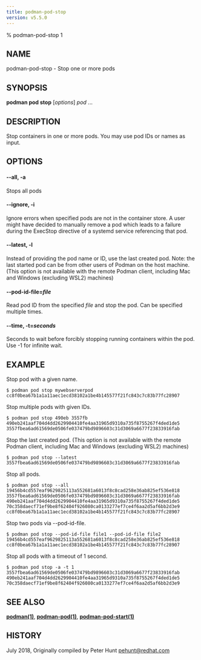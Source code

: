 ```yaml
---
title: podman-pod-stop
version: v5.5.0
---
```


% podman-pod-stop 1

## NAME
podman\-pod\-stop - Stop one or more pods

## SYNOPSIS
**podman pod stop** [*options*] *pod* ...

## DESCRIPTION
Stop containers in one or more pods.  You may use pod IDs or names as input.

## OPTIONS

#### **--all**, **-a**

Stops all pods


[//]: # (BEGIN included file options/ignore.md)
#### **--ignore**, **-i**

Ignore errors when specified pods are not in the container store.  A user
might have decided to manually remove a pod which leads to a failure
during the ExecStop directive of a systemd service referencing that pod.

[//]: # (END   included file options/ignore.md)


[//]: # (BEGIN included file options/latest.md)
#### **--latest**, **-l**

Instead of providing the pod name or ID, use the last created pod.
Note: the last started pod can be from other users of Podman on the host machine.
(This option is not available with the remote Podman client, including Mac and Windows
(excluding WSL2) machines)

[//]: # (END   included file options/latest.md)


[//]: # (BEGIN included file options/pod-id-file.pod.md)
#### **--pod-id-file**=*file*

Read pod ID from the specified *file* and stop the pod. Can be specified multiple times.

[//]: # (END   included file options/pod-id-file.pod.md)


[//]: # (BEGIN included file options/time.md)
#### **--time**, **-t**=*seconds*

Seconds to wait before forcibly stopping running containers within the pod.
Use -1 for infinite wait.

[//]: # (END   included file options/time.md)

## EXAMPLE

Stop pod with a given name.
```
$ podman pod stop mywebserverpod
cc8f0bea67b1a1a11aec1ecd38102a1be4b145577f21fc843c7c83b77fc28907
```

Stop multiple pods with given IDs.
```
$ podman pod stop 490eb 3557fb
490eb241aaf704d4dd2629904410fe4aa31965d9310a735f8755267f4ded1de5
3557fbea6ad61569de0506fe037479bd9896603c31d3069a6677f23833916fab
```

Stop the last created pod. (This option is not available with the remote Podman client, including Mac and Windows (excluding WSL2) machines)
```
$ podman pod stop --latest
3557fbea6ad61569de0506fe037479bd9896603c31d3069a6677f23833916fab
```

Stop all pods.
```
$ podman pod stop --all
19456b4cd557eaf9629825113a552681a6013f8c8cad258e36ab825ef536e818
3557fbea6ad61569de0506fe037479bd9896603c31d3069a6677f23833916fab
490eb241aaf704d4dd2629904410fe4aa31965d9310a735f8755267f4ded1de5
70c358daecf71ef9be8f62404f926080ca0133277ef7ce4f6aa2d5af6bb2d3e9
cc8f0bea67b1a1a11aec1ecd38102a1be4b145577f21fc843c7c83b77fc28907
```

Stop two pods via --pod-id-file.
```
$ podman pod stop --pod-id-file file1 --pod-id-file file2
19456b4cd557eaf9629825113a552681a6013f8c8cad258e36ab825ef536e818
cc8f0bea67b1a1a11aec1ecd38102a1be4b145577f21fc843c7c83b77fc28907
```

Stop all pods with a timeout of 1 second.
```
$ podman pod stop -a -t 1
3557fbea6ad61569de0506fe037479bd9896603c31d3069a6677f23833916fab
490eb241aaf704d4dd2629904410fe4aa31965d9310a735f8755267f4ded1de5
70c358daecf71ef9be8f62404f926080ca0133277ef7ce4f6aa2d5af6bb2d3e9
```

## SEE ALSO
**[podman(1)](podman.1.md)**, **[podman-pod(1)](podman-pod.1.md)**, **[podman-pod-start(1)](podman-pod-start.1.md)**

## HISTORY
July 2018, Originally compiled by Peter Hunt <pehunt@redhat.com>
